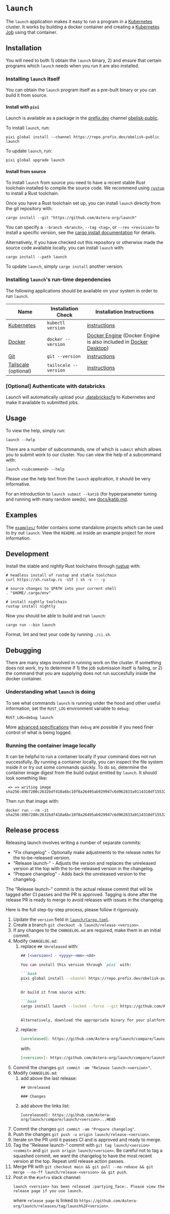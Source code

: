 # `launch`

The `launch` application makes it easy to run a program in a [Kubernetes](https://kubernetes.io/) cluster.
It works by building a docker container and creating a [Kubernetes Job](https://kubernetes.io/docs/concepts/workloads/controllers/job/) using that container.

## Installation

You will need to both 1) obtain the `launch` binary, 2) and ensure that certain programs which `launch` needs when you run it are also installed.

### Installing `launch` itself

You can obtain the `launch` program itself as a pre-built binary or you can build it from source.

#### Install with `pixi`

Launch is available as a package in the [prefix.dev](https://prefix.dev/) channel [obelisk-public](https://repo.prefix.dev/obelisk-public).

To install `launch`, run:

```
pixi global install --channel https://repo.prefix.dev/obelisk-public launch
```

To update `launch`, run:

```
pixi global upgrade launch
```

#### Install from source

To install `launch` from source you need to have a recent stable Rust toolchain installed to compile the source code.
We recommend using [`rustup`](https://rustup.rs/) to install a Rust toolchain.

Once you have a Rust toolchain set up, you can install `launch` directly from the git repository with:

```
cargo install --git "https://github.com/Astera-org/launch"
```

You can specify a `--branch <branch>`, `--tag <tag>`, or `--rev <revision>` to install a specific version, see the [cargo install documentation](https://doc.rust-lang.org/cargo/commands/cargo-install.html) for details.

Alternatively, if you have checked out this repository or otherwise made the source code available locally, you can install `launch` with:

```
cargo install --path launch
```

To update `launch`, simply `cargo install` another version.

### Installing `launch`'s run-time dependencies

The following applications should be available on your system in order to run `launch`.

| Name                                                                    | Installation Check    | Installation Instructions                                                                                                               |
| ----------------------------------------------------------------------- | --------------------- | --------------------------------------------------------------------------------------------------------------------------------------- |
| [Kubernetes](https://kubernetes.io/docs/concepts/overview/)             | `kubectl version`     | [instructions](https://kubernetes.io/docs/tasks/tools/)                                                                                 |
| [Docker](https://docs.docker.com/engine/)                               | `docker --version`    | [Docker Engine](https://docs.docker.com/engine/) (Docker Engine is also included in [Docker Desktop](https://docs.docker.com/desktop/)) |
| [Git](https://git-scm.com/)                                             | `git --version`       | [instructions](https://git-scm.com/book/en/v2/Getting-Started-Installing-Git)                                                           |
| [Tailscale](https://tailscale.com/kb/1151/what-is-tailscale) (optional) | `tailscale --version` | [instructions](https://tailscale.com/kb/1347/installation)                                                                              |

### **\[Optional\]** Authenticate with databricks

Launch will automatically upload your [.databrickscfg](https://docs.databricks.com/en/dev-tools/auth/config-profiles.html) to Kubernetes and make it available to submitted jobs. 

## Usage

To view the help, simply run:

```
launch --help
```

There are a number of subcommands, one of which is `submit` which allows you to submit work to our cluster.
You can view the help of a subcommand with:

```
launch <subcommand> --help
```

Please use the help text from the `launch` application, it should be very informative.

For an introduction to `launch submit --katib`
(for hyperparameter tuning and running with many random seeds),
see [docs/katib.md](./docs/katib.md).

## Examples

The [`examples/`](./examples/) folder contains some standalone projects which can be used to try out `launch`.
View the `README.md` inside an example project for more information.

## Development

Install the stable and nightly Rust toolchains through [rustup](https://rustup.rs/) with:

```
# headless install of rustup and stable toolchain
curl https://sh.rustup.rs -sSf | sh -s -- -y

# source changes to $PATH into your current shell
. "$HOME/.cargo/env"

# install nightly toolchain
rustup install nightly
```

Now you should be able to build and run `launch`:

```
cargo run --bin launch
```

Format, lint and test your code by running `./ci.sh`.

## Debugging

There are many steps involved in running work on the cluster.
If something does not work, try to determine if 1) the job submission itself is failing, or 2) the command that you are supplying does not run succesfully inside the docker container.

### Understanding what `launch` is doing

To see what commands `launch` is running under the hood and other useful information, set the `RUST_LOG` environment variable to `debug`:

```
RUST_LOG=debug launch
```

More [advanced specifications](https://docs.rs/env_logger/latest/env_logger/#enabling-logging) than `debug` are possible if you need finer control of what is being logged.

### Running the container image locally

It can be helpful to run a container locally if your command does not run successfully.
By running a container locally, you can inspect the file system inside it or try out some commands quickly.
To do so, determine the container image digest from the build output emitted by `launch`.
It should look something like:

```
 => => writing image sha256:89b7200c2632bdf418a6bc10f8a26495ab929947c6d962833a9114310df15532
```

Then run that image with:

```
docker run --rm -it sha256:89b7200c2632bdf418a6bc10f8a26495ab929947c6d962833a9114310df15532
```

## Release process

Releasing launch involves writing a number of separate commits:

- "Fix changelog" - Optionally make adjustments to the release notes for the to-be-released version.
- "Release launch-<version>" - Adjusts the version and replaces the unreleased version at the top with the to-be-released version in the changelog.
- "Prepare changelog" - Adds back the unreleased version to the changelog.

The "Release launch-<version>" commit is the actual release commit that will be tagged after CI passes and the PR is approved.
Tagging is done after the release PR is ready to merge to avoid releases with issues in the changelog.

Here is the full step-by-step process, please follow it rigorously.

1. Update the `version` field in [`launch/Cargo.toml`](./launch/Cargo.toml).
2. Create a branch `git checkout -b launch/release-<version>`.
3. If any changes to the `CHANGELOG.md` are required, make them in an initial commit.
4. Modify `CHANGELOG.md`:
   1. replace `## Unreleased` with:
      ````md
      ## [<version>] - <yyyy>-<mm>-<dd>

      You can install this version through `pixi` with:

      ```bash
      pixi global install --channel https://repo.prefix.dev/obelisk-public launch==<version>
      ```

      Or build it from source with:

      ```bash
      cargo install launch --locked --force --git https://github.com/Astera-org/launch --tag launch/<version>
      ```

      Alternatively, download the appropriate binary for your platform from [GitHub](https://github.com/Astera-org/launch/releases/tag/launch/<version>) or build it from source.
      ````
   2. replace:
      ```md
      [unreleased]: https://github.com/Astera-org/launch/compare/launch/<previous-version>...HEAD
      ```
      with:
      ```md
      [<version>]: https://github.com/Astera-org/launch/compare/launch/<previous-version>...launch/<version>
      ```
5. Commit the changes `git commit -am "Release launch-<version>"`.
6. Modify `CHANGELOG.md`:
   1. add above the last release:
        ```
        ## Unreleased

        ### Changes

        ```
   2. add above the links list:
        ```
        [unreleased]: https://github.com/Astera-org/launch/compare/launch/<version>...HEAD
        ```
7. Commit the changes `git commit -am "Prepare changelog"`.
8. Push the changes `git push -u origin launch/release-<version>`.
9. Iterate on the PR until it passes CI and is approved and ready to merge.
10. Tag the "Release launch-<version>" commit with `git tag launch/<version> <commit>` and `git push origin launch/<version>`.
    Be careful not to tag a squashed commit, we want the changelog to have the most recent version at the top.
    Repeat until release action passes.
11. Merge PR with `git checkout main && git pull --no-rebase && git merge --no-ff launch/release-<version> && git push`.
12. Post in the `#infra` slack channel:
    ```
    launch <version> has been released :partying_face:. Please view the release page if you use launch.
    ```
    where  `release page` is linked to `https://github.com/Astera-org/launch/releases/tag/launch%2F<version>`.
